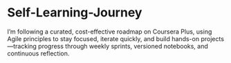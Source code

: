 # Self-Learning-Journey
I’m following a curated, cost-effective roadmap on Coursera Plus, using Agile principles to stay focused, iterate quickly, and build hands-on projects—tracking progress through weekly sprints, versioned notebooks, and continuous reflection.
